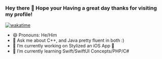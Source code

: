 ### Hey there 👋 Hope your Having a great day thanks for visiting my profile!
[![wakatime](https://wakatime.com/badge/user/9cabb579-a7c5-4976-a214-8ca4b23bcbc9.svg)](https://wakatime.com/@9cabb579-a7c5-4976-a214-8ca4b23bcbc9)

- 😄 Pronouns: He/Him
- 💬 Ask me about C++, and Java pretty fluent in both :)
- 🔭 I’m currently working on Stylized an iOS App 🤫 
- 🌱 I’m currently learning Swift/SwiftUI Concepts/PHP/C#

<!--
**TooPlain/TooPlain** is a ✨ _special_ ✨ repository because its `README.md` (this file) appears on your GitHub profile.

Here are some ideas to get you started:

- 🔭 I’m currently working on ...
- 🌱 I’m currently learning ...
- 👯 I’m looking to collaborate on ...
- 🤔 I’m looking for help with ...
- 💬 Ask me about ...
- 📫 How to reach me: ...
- 😄 Pronouns: ...
- ⚡ Fun fact: ...
-->
